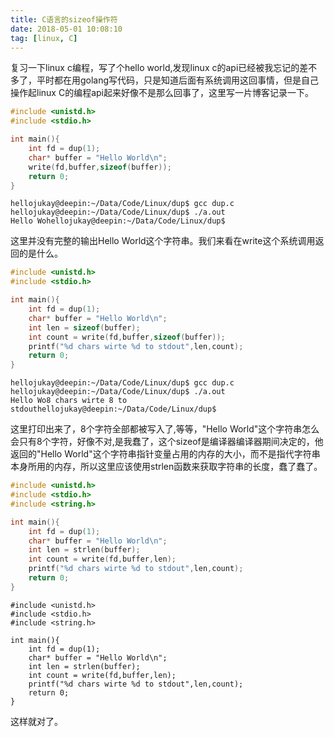```yaml
---
title: C语言的sizeof操作符
date: 2018-05-01 10:08:10
tag: [linux, C]
---
```


复习一下linux c编程，写了个hello world,发现linux c的api已经被我忘记的差不多了，平时都在用golang写代码，只是知道后面有系统调用这回事情，但是自己操作起linux C的编程api起来好像不是那么回事了，这里写一片博客记录一下。
```C
#include <unistd.h>
#include <stdio.h>

int main(){
    int fd = dup(1);
    char* buffer = "Hello World\n";
    write(fd,buffer,sizeof(buffer));
    return 0;
}
```
```shell
hellojukay@deepin:~/Data/Code/Linux/dup$ gcc dup.c
hellojukay@deepin:~/Data/Code/Linux/dup$ ./a.out
Hello Wohellojukay@deepin:~/Data/Code/Linux/dup$
```
这里并没有完整的输出Hello World这个字符串。我们来看在write这个系统调用返回的是什么。
```C
#include <unistd.h>
#include <stdio.h>

int main(){
    int fd = dup(1);
    char* buffer = "Hello World\n";
    int len = sizeof(buffer);
    int count = write(fd,buffer,sizeof(buffer));
    printf("%d chars wirte %d to stdout",len,count);
    return 0;
}
````
```shell
hellojukay@deepin:~/Data/Code/Linux/dup$ gcc dup.c
hellojukay@deepin:~/Data/Code/Linux/dup$ ./a.out
Hello Wo8 chars wirte 8 to stdouthellojukay@deepin:~/Data/Code/Linux/dup$
```
这里打印出来了，8个字符全部都被写入了,等等，"Hello World"这个字符串怎么会只有8个字符，好像不对,是我蠢了，这个sizeof是编译器编译器期间决定的，他返回的"Hello World"这个字符串指针变量占用的内存的大小，而不是指代字符串本身所用的内存，所以这里应该使用strlen函数来获取字符串的长度，蠢了蠢了。
```C
#include <unistd.h>
#include <stdio.h>
#include <string.h>

int main(){
    int fd = dup(1);
    char* buffer = "Hello World\n";
    int len = strlen(buffer);
    int count = write(fd,buffer,len);
    printf("%d chars wirte %d to stdout",len,count);
    return 0;
}
```
```shell
#include <unistd.h>
#include <stdio.h>
#include <string.h>

int main(){
    int fd = dup(1);
    char* buffer = "Hello World\n";
    int len = strlen(buffer);
    int count = write(fd,buffer,len);
    printf("%d chars wirte %d to stdout",len,count);
    return 0;
}
```
这样就对了。